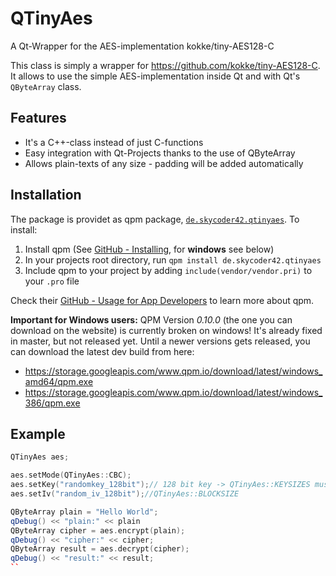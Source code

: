 # QTinyAes
A Qt-Wrapper for the AES-implementation kokke/tiny-AES128-C

This class is simply a wrapper for https://github.com/kokke/tiny-AES128-C. It allows to use the simple AES-implementation inside Qt and with Qt's `QByteArray` class.

## Features
 - It's a C++-class instead of just C-functions
 - Easy integration with Qt-Projects thanks to the use of QByteArray
 - Allows plain-texts of any size - padding will be added automatically
 
## Installation
The package is providet as qpm package, [`de.skycoder42.qtinyaes`](https://www.qpm.io/packages/de.skycoder42.qtinyaes/index.html). To install:

1. Install qpm (See [GitHub - Installing](https://github.com/Cutehacks/qpm/blob/master/README.md#installing), for **windows** see below)
2. In your projects root directory, run `qpm install de.skycoder42.qtinyaes`
3. Include qpm to your project by adding `include(vendor/vendor.pri)` to your `.pro` file

Check their [GitHub - Usage for App Developers](https://github.com/Cutehacks/qpm/blob/master/README.md#usage-for-app-developers) to learn more about qpm.

**Important for Windows users:** QPM Version *0.10.0* (the one you can download on the website) is currently broken on windows! It's already fixed in master, but not released yet. Until a newer versions gets released, you can download the latest dev build from here:
- https://storage.googleapis.com/www.qpm.io/download/latest/windows_amd64/qpm.exe
- https://storage.googleapis.com/www.qpm.io/download/latest/windows_386/qpm.exe

## Example
```cpp
QTinyAes aes;

aes.setMode(QTinyAes::CBC);
aes.setKey("randomkey_128bit");// 128 bit key -> QTinyAes::KEYSIZES must contain the size
aes.setIv("random_iv_128bit");//QTinyAes::BLOCKSIZE

QByteArray plain = "Hello World";
qDebug() << "plain:" << plain
QByteArray cipher = aes.encrypt(plain);
qDebug() << "cipher:" << cipher;
QByteArray result = aes.decrypt(cipher);
qDebug() << "result:" << result;
``
